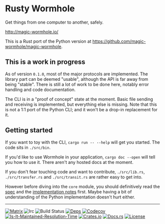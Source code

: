 # Rusty Wormhole

Get things from one computer to another, safely.

<http://magic-wormhole.io/>

This is a Rust port of the Python version at <https://github.com/magic-wormhole/magic-wormhole>.

## This is a work in progress

As of version `0.1.0`, most of the major protocols are implemented. The library part can be deemed "usable", although the API is far away from being "stable". There is still a lot of work to be done here, notably error handling and code documentation.

The CLI is in a "proof of concept" state at the moment. Basic file sending and receiving is implemented, but everything else is missing. Note that this is not a 1:1 port of the Python CLI; and it won't be a drop-in replacement for it.

## Getting started

If you want to toy with the CLI, `cargo run -- --help` will get you started. The code sits in `./src/bin`.

If you'd like to use Wormhole in your application, `cargo doc --open` will tell you how to use it. There aren't any hosted docs at the moment.

If you don't fear touching code and want to contribute, `./src/lib.rs`, `./src/transfer.rs` and `./src/transit.rs` are rather easy to get into.

However before diving into the `core` module, you should definitively read the [spec](https://magic-wormhole.readthedocs.io/en/latest/) and the [implementation notes](https://github.com/magic-wormhole/magic-wormhole.rs/wiki) first. Maybe having a bit of understanding of the Python implementation doesn't hurt either.

----------

[![Matrix][matrix-room-image]][matrix-room-url]
![Irc][irc-room-image]
![Build Status][build-status-image]
[![Deps][deps-status-image]][deps-status-url]
[![Codecov][codecov-image]][codecov-url]
[![Is-It-Maintained-Resolution-Time][iim-resolution-image]][iim-resolution-url]
[![Crates.io][crates-io-image]][crates-io-url]
[![Docs.rs][docs-image]][docs-url]
[![License][license-image]][license-url]

[matrix-room-image]: https://img.shields.io/badge/matrix.org-%23magic--wormhole-brightgreen
[matrix-room-url]: https://matrix.to/#/#magic-wormhole:matrix.org
[irc-room-image]: https://img.shields.io/badge/chat.freenode.net-%23magic--wormhole-brightgreen
[build-status-image]: https://github.com/magic-wormhole/magic-wormhole.rs/workflows/Rust/badge.svg
[deps-status-image]: https://deps.rs/repo/github/magic-wormhole/magic-wormhole.rs/status.svg
[deps-status-url]: https://deps.rs/repo/github/magic-wormhole/magic-wormhole.rs
[codecov-image]: https://codecov.io/gh/magic-wormhole/magic-wormhole.rs/branch/master/graph/badge.svg
[codecov-url]: https://codecov.io/gh/magic-wormhole/magic-wormhole.rs
[crates-io-image]: https://img.shields.io/crates/v/magic-wormhole.svg
[crates-io-url]: https://crates.io/crates/magic-wormhole
[docs-image]: https://docs.rs/magic-wormhole/badge.svg
[docs-url]: https://docs.rs/magic-wormhole
[license-image]: https://img.shields.io/crates/l/magic-wormhole.svg
[license-url]: LICENSE
[iim-resolution-image]: http://isitmaintained.com/badge/resolution/magic-wormhole/magic-wormhole.rs.svg
[iim-resolution-url]: http://isitmaintained.com/project/magic-wormhole/magic-wormhole.rs
